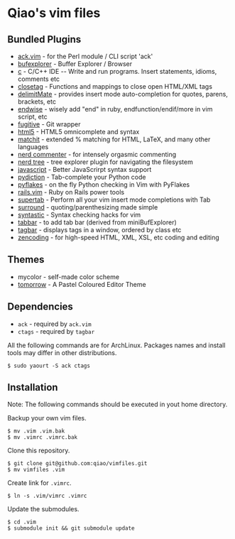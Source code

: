 Qiao's vim files
================

## Bundled Plugins ##

* [ack.vim](https://github.com/mileszs/ack.vim) - for the Perl module / CLI script 'ack'
* [bufexplorer](https://github.com/vim-scripts/bufexplorer.zip) - Buffer Explorer / Browser
* [c](https://github.com/vim-scripts/c.vim) - C/C++ IDE -- Write and run programs. Insert statements, idioms, comments etc
* [closetag](https://github.com/docunext/closetag.vim) - Functions and mappings to close open HTML/XML tags
* [delimitMate](https://github.com/Raimondi/delimitMate) - provides insert mode auto-completion for quotes, parens, brackets, etc
* [endwise](https://github.com/tpope/vim-endwise) - wisely add "end" in ruby, endfunction/endif/more in vim script, etc
* [fugitive](https://github.com/tpope/vim-fugitive) - Git wrapper 
* [html5](https://github.com/othree/html5.vim) - HTML5 omnicomplete and syntax
* [matchit](https://github.com/vim-scripts/matchit.zip) - extended % matching for HTML, LaTeX, and many other languages
* [nerd commenter](https://github.com/scrooloose/nerdcommenter) - for intensely orgasmic commenting 
* [nerd tree](https://github.com/scrooloose/nerdtree) - tree explorer plugin for navigating the filesystem
* [javascript](http://www.vim.org/scripts/script.php?script_id=1491) - Better JavaScrirpt syntax support 
* [pydiction](https://github.com/vim-scripts/Pydiction) - Tab-complete your Python code
* [pyflakes](https://github.com/kevinw/pyflakes-vim) - on the fly Python checking in Vim with PyFlakes
* [rails.vim](https://github.com/tpope/vim-rails) - Ruby on Rails power tools 
* [supertab](https://github.com/ervandew/supertab) - Perform all your vim insert mode completions with Tab 
* [surround](https://github.com/tpope/vim-surround) - quoting/parenthesizing made simple
* [syntastic](https://github.com/scrooloose/syntastic/) - Syntax checking hacks for vim 
* [tabbar](http://www.vim.org/scripts/script.php?script_id=1338) - to add tab bar (derived from miniBufExplorer)
* [tagbar](https://github.com/majutsushi/tagbar) - displays tags in a window, ordered by class etc
* [zencoding](https://github.com/mattn/zencoding-vim) - for high-speed HTML, XML, XSL, etc coding and editing

## Themes ##

* mycolor - self-made color scheme
* [tomorrow](https://github.com/ChrisKempson/Tomorrow-Theme/tree/master/Vim) - A Pastel Coloured Editor Theme 

## Dependencies ##


* `ack` - required by `ack.vim`
* `ctags` - required by `tagbar`

All the following commands are for ArchLinux. Packages names and install tools may differ in other distributions.

```
$ sudo yaourt -S ack ctags
```

## Installation ##

Note: The following commands should be executed in yout home directory.

Backup your own vim files.

    $ mv .vim .vim.bak
    $ mv .vimrc .vimrc.bak

Clone this repository.

    $ git clone git@github.com:qiao/vimfiles.git
    $ mv vimfiles .vim

Create link for `.vimrc`.
    
    $ ln -s .vim/vimrc .vimrc

Update the submodules.

    $ cd .vim
    $ submodule init && git submodule update

